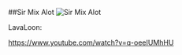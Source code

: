 ##Sir Mix Alot
![Sir Mix Alot](http://i.imgur.com/UbMbOjk.jpg)

LavaLoon:

https://www.youtube.com/watch?v=q-oeeIUMhHU
